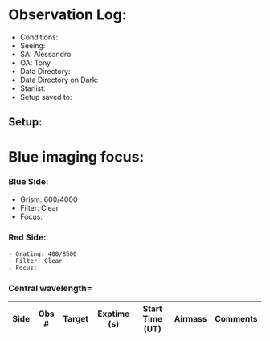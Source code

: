# Observation Log:


* Conditions: 
* Seeing: 
* SA: Alessandro
* OA: Tony
* Data Directory: 
* Data Directory on Dark:
* Starlist:
* Setup saved to:

## Setup:
# Blue imaging focus:

### Blue Side:
   - Grism: 600/4000
   - Filter: Clear
   - Focus: 

### Red Side:
    - Grating: 400/8500
    - Filter: Clear
    - Focus:
    
### Central wavelength= 


| Side | Obs #     | Target    | Exptime (s) | Start Time (UT) | Airmass | Comments                                                   |
|------|-----------|-----------|-------------|-----------------|---------|------------------------------------------------------------|
